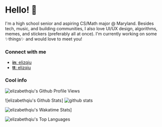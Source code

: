 # Hello! 👋

I'm a high school senior and aspiring CS/Math major @ Maryland. Besides tech, music, and building communities, I also love UI/UX design, algorithms, memes, and stickers (preferably all at once). I'm currently working on some ✨things✨ and would love to meet you! 

### Connect with me
- [**in**: elizqiu](https://linkedin.com/in/elizqiu)  
- [**tt**: elizqiu](https://twitter.com/elizqiu)

### Cool info

![elizabethqiu's Github Profile Views](https://komarev.com/ghpvc/?username=elizabethqiu&style=plastic&color=AB6E70&theme=noctis_minimus)  

<!-- <img src="https://github-readme-streak-stats.herokuapp.com/?user=elizabethqiu&theme=noctis_minimus" width="48%" > -->

![elizabethqiu's Github Stats] <img src= "https://github-readme-stats.vercel.app/api?username=elizabethqiu&show_icons=true&theme=noctis_minimus" alt="github stats" >


![elizabethqiu's Wakatime Stats](https://github-readme-stats.vercel.app/api/wakatime?username=elizabethqiu&hide=bash,class,docker,git%20config,gitignore%20file,json,jsx,jupyter%20notebook,markdown,text,typescript,vue.js,xml&layout=compact&theme=noctis_minimus)]

![elizabethqiu's Top Languages](https://github-readme-stats.vercel.app/api/top-langs/?username=elizabethqiu&hide=jupyter%20notebook&layout=compact&theme=noctis_minimus)
